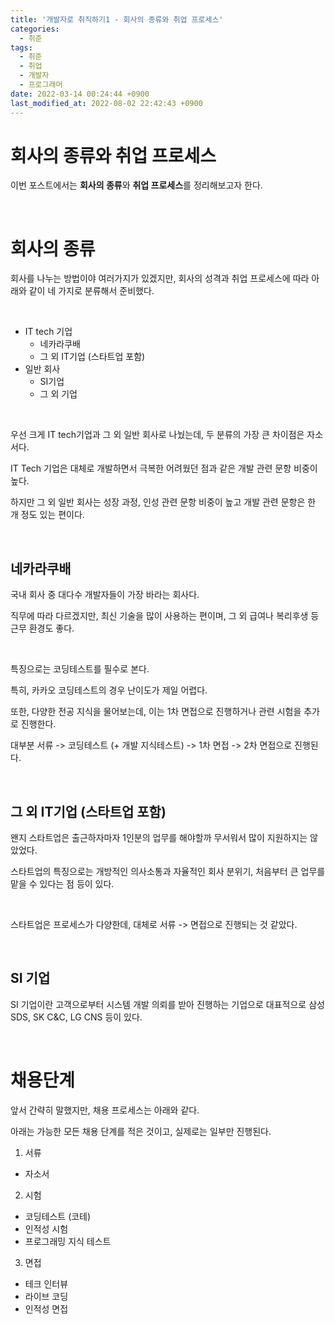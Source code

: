 ```yaml
---
title: '개발자로 취직하기1 - 회사의 종류와 취업 프로세스'
categories:
  - 취준
tags:
  - 취준
  - 취업
  - 개발자
  - 프로그래머
date: 2022-03-14 00:24:44 +0900
last_modified_at: 2022-08-02 22:42:43 +0900
---
```


# 회사의 종류와 취업 프로세스

이번 포스트에서는 **회사의 종류**와 **취업 프로세스**를 정리해보고자 한다.

<br>

# 회사의 종류

회사를 나누는 방법이야 여러가지가 있겠지만, 회사의 성격과 취업 프로세스에 따라 아래와 같이 네 가지로 분류해서 준비했다.

<br>

- IT tech 기업
  - 네카라쿠배
  - 그 외 IT기업 (스타트업 포함)
- 일반 회사
  - SI기업
  - 그 외 기업

<br>

우선 크게 IT tech기업과 그 외 일반 회사로 나눴는데, 두 분류의 가장 큰 차이점은 자소서다.

IT Tech 기업은 대체로 개발하면서 극복한 어려웠던 점과 같은 개발 관련 문항 비중이 높다.

하지만 그 외 일반 회사는 성장 과정, 인성 관련 문항 비중이 높고 개발 관련 문항은 한 개 정도 있는 편이다.

<br>

## 네카라쿠배

국내 회사 중 대다수 개발자들이 가장 바라는 회사다.

직무에 따라 다르겠지만, 최신 기술을 많이 사용하는 편이며, 그 외 급여나 복리후생 등 근무 환경도 좋다.

<br>

특징으로는 코딩테스트를 필수로 본다.

특히, 카카오 코딩테스트의 경우 난이도가 제일 어렵다.

또한, 다양한 전공 지식을 물어보는데, 이는 1차 면접으로 진행하거나 관련 시험을 추가로 진행한다.

대부분 서류 -> 코딩테스트 (+ 개발 지식테스트) -> 1차 면접 -> 2차 면접으로 진행된다.

<br>

## 그 외 IT기업 (스타트업 포함)

왠지 스타트업은 출근하자마자 1인분의 업무를 해야할까 무서워서 많이 지원하지는 않았었다.

스타트업의 특징으로는 개방적인 의사소통과 자율적인 회사 분위기, 처음부터 큰 업무를 맡을 수 있다는 점 등이 있다.

<br>

스타트업은 프로세스가 다양한데, 대체로 서류 -> 면접으로 진행되는 것 같았다.

<br>

## SI 기업

SI 기업이란 고객으로부터 시스템 개발 의뢰를 받아 진행하는 기업으로 대표적으로 삼성 SDS, SK C&C, LG CNS 등이 있다.

<br>

# 채용단계

앞서 간략히 말했지만, 채용 프로세스는 아래와 같다.

아래는 가능한 모든 채용 단계를 적은 것이고, 실제로는 일부만 진행된다.

1. 서류

- 자소서

2. 시험

- 코딩테스트 (코테)
- 인적성 시험
- 프로그래밍 지식 테스트

3. 면접

- 테크 인터뷰
- 라이브 코딩
- 인적성 면접
